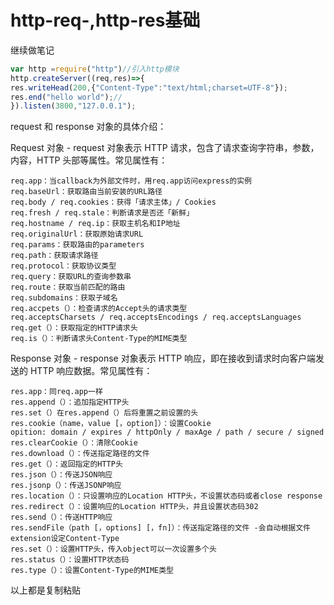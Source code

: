 # http-req-,http-res基础

继续做笔记

```node.js
var http =require("http")//引入http模块
http.createServer((req,res)=>{
res.writeHead(200,{"Content-Type":"text/html;charset=UTF-8"});
res.end("hello world");//
}).listen(3800,"127.0.0.1");
```

request 和 response 对象的具体介绍：

Request 对象 - request 对象表示 HTTP 请求，包含了请求查询字符串，参数，内容，HTTP 头部等属性。常见属性有：

```
req.app：当callback为外部文件时，用req.app访问express的实例
req.baseUrl：获取路由当前安装的URL路径
req.body / req.cookies：获得「请求主体」/ Cookies
req.fresh / req.stale：判断请求是否还「新鲜」
req.hostname / req.ip：获取主机名和IP地址
req.originalUrl：获取原始请求URL
req.params：获取路由的parameters
req.path：获取请求路径
req.protocol：获取协议类型
req.query：获取URL的查询参数串
req.route：获取当前匹配的路由
req.subdomains：获取子域名
req.accpets（）：检查请求的Accept头的请求类型
req.acceptsCharsets / req.acceptsEncodings / req.acceptsLanguages
req.get（）：获取指定的HTTP请求头
req.is（）：判断请求头Content-Type的MIME类型
```

Response 对象 - response 对象表示 HTTP 响应，即在接收到请求时向客户端发送的 HTTP 响应数据。常见属性有：

```
res.app：同req.app一样
res.append（）：追加指定HTTP头
res.set（）在res.append（）后将重置之前设置的头
res.cookie（name，value [，option]）：设置Cookie
opition: domain / expires / httpOnly / maxAge / path / secure / signed
res.clearCookie（）：清除Cookie
res.download（）：传送指定路径的文件
res.get（）：返回指定的HTTP头
res.json（）：传送JSON响应
res.jsonp（）：传送JSONP响应
res.location（）：只设置响应的Location HTTP头，不设置状态码或者close response
res.redirect（）：设置响应的Location HTTP头，并且设置状态码302
res.send（）：传送HTTP响应
res.sendFile（path [，options] [，fn]）：传送指定路径的文件 -会自动根据文件extension设定Content-Type
res.set（）：设置HTTP头，传入object可以一次设置多个头
res.status（）：设置HTTP状态码
res.type（）：设置Content-Type的MIME类型
```

以上都是复制粘贴
